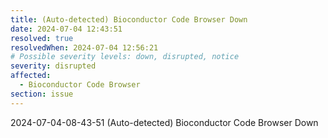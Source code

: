 ```yaml
---
title: (Auto-detected) Bioconductor Code Browser Down
date: 2024-07-04 12:43:51
resolved: true
resolvedWhen: 2024-07-04 12:56:21
# Possible severity levels: down, disrupted, notice
severity: disrupted
affected:
  - Bioconductor Code Browser
section: issue
---
```


2024-07-04-08-43-51 (Auto-detected) Bioconductor Code Browser Down

